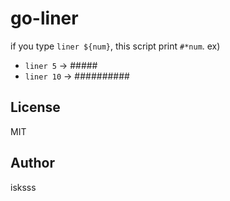 # go-liner
if you type `liner ${num}`, this script print `#*num`.
ex)
- `liner 5` -> #####
- `liner 10` -> ##########

## License
MIT

## Author
isksss